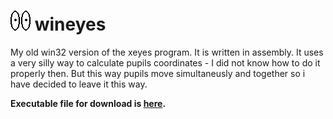 # ![](https://github.com/tstamborski/pixelart-icons/blob/main/png/eyes32.png) wineyes
My old win32 version of the xeyes program. It is written in assembly. It uses a very silly way to calculate pupils coordinates -
I did not know how to do it properly then. But this way pupils move simultaneusly and together so i have decided to leave it this way. 

**Executable file for download is [here](https://github.com/tstamborski/wineyes/releases/download/v1.0/wineyes.exe).**
